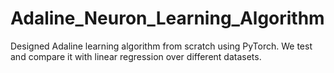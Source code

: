 # Adaline_Neuron_Learning_Algorithm

Designed Adaline learning algorithm from scratch using PyTorch. We test and compare it with linear regression over different datasets.
